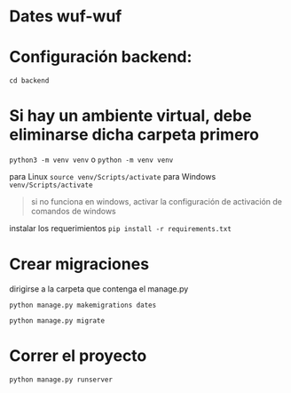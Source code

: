 # Dates wuf-wuf

# Configuración backend:

`cd backend`

# Si hay un ambiente virtual, debe eliminarse dicha carpeta primero 

`python3 -m venv venv` o `python -m venv venv`

para Linux `source venv/Scripts/activate` para Windows `venv/Scripts/activate`

>si no funciona en windows, activar la configuración de activación de comandos de windows

instalar los requerimientos `pip install -r requirements.txt`

# Crear migraciones

dirigirse a la carpeta que contenga el manage.py

`python manage.py makemigrations dates`

`python manage.py migrate`

# Correr el proyecto

`python manage.py runserver`